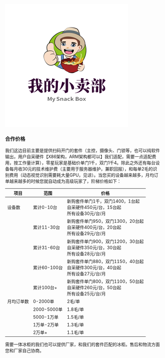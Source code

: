 ![](doc-resource\logo.jpg)


### 合作价格

我们这边目前主要是提供扫码开门的套件（主控，摄像头、门锁等，也可以纯软件输出，用户自采硬件【X86架构，ARM架构都可以】我们适配，需要一点适配费用，按工作量计算），零星玩家是基础价单门1千，双门1千4。除此之外还有每台设备每月收30元的技术维护费（主要用于服务器维护，兼职回报），和每单2毛的识别费用（动态视觉识别需要耗大量GPU，见谅）。当您买的设备越来越多，月均订单越来越多的时候您就自动成为高级玩家了，阶梯价格如下：

| 项目       | 范围         | 价格                                                         |
| ---------- | ------------ | ------------------------------------------------------------ |
| 设备数     | 累计0-10台   | 新购套件单门1千，双门1400，1台起<br>自采硬件450元/台，15台起<br>所有设备30元/台/月 |
|            | 累计11-30台  | 新购套件单门950，双门1300，20台起<br>自采硬件400元/台，20台起<br/>所有设备29元/台/月<br/> |
|            | 累计31-60台  | 新购套件单门900，双门1200，30台起<br/>自采硬件350元/台，30台起<br/>所有设备28元/台/月<br/> |
|            | 累计60-100台 | 新购套件单门880，双门1150，40台起<br/>自采硬件300元/台，40台起<br/>所有设备27元/台/月<br/> |
|            | 累计100台+   | 新购套件单门800，双门1100，50台起<br>自采硬件260元/台，50台起<br/>所有设备25元/台/月 |
| 月均订单数 | 0-2000单     | 2毛/单                                                       |
|            | 2000-5000单  | 1.8毛/单                                                     |
|            | 5000-1万单   | 1.5毛/单                                                     |
|            | 1万单-2万单  | 1.3毛/单                                                     |
|            | 2万单+       | 1.1毛/单                                                     |

需要一体冰柜的我们也可以提供厂家，和我们的套件匹配的冰柜。售后和物流方面您和厂家自己协商。


